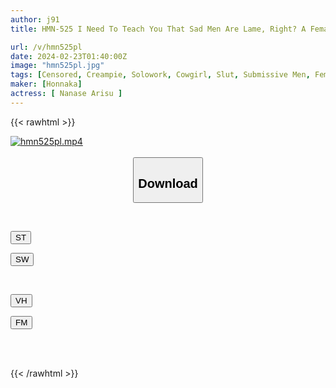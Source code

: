 ```yaml
---
author: j91
title: HMN-525 I Need To Teach You That Sad Men Are Lame, Right? A Female Boss's SEX Technique That Turns A Sadistic Subordinate Into A Masochist Pet And Makes Him Erect Until He Cums 10 Times Alice Nanase

url: /v/hmn525pl
date: 2024-02-23T01:40:00Z
image: "hmn525pl.jpg"
tags: [Censored, Creampie, Solowork, Cowgirl, Slut, Submissive Men, Female Boss	]
maker: [Honnaka]
actress: [ Nanase Arisu ]
---
```



{{< rawhtml >}}

<div class="video" data-videoid="VOevkxgaorTKWPq">
    <a href="javascript:;">
        <img src="/v/hmn525pl/hmn525pl.jpg" width="WIDTH" height="HEIGHT" alt="hmn525pl.mp4" loading="lazy">
    </a>
</div>

<script type="text/javascript" src="https://j91.asia/asset/on-demand-st.js"></script>

<br>
  <link rel="stylesheet" href="https://j91.asia/asset/bs5.css">
  
  <center>
  <button class="btn btn-primary" type="button" data-bs-toggle="collapse" data-bs-target=".multi-collapse" aria-expanded="false" aria-controls="multiCollapseExample1 multiCollapseExample2"><h2>Download</h2></button></center>
</p>
<div class="row">
  <div class="col">
    <div class="collapse multi-collapse" id="multiCollapseExample1">
      <div class="card card-body">
	      	      <br>
<div class="buttons">  
<p><a href="https://streamtape.to/v/VOevkxgaorTKWPq" target="_blank"><button class="btn-hover color-3"><i class="fa fa-download"></i> ST</button></a></p>
<p><a href="https://cdnwish.com/qlpstozq8i6w" target="_blank"><button class="btn-hover color-2"><i class="fa fa-download"></i> SW</button></a></p></div>
    </div>
  </div>
</div>
  <div class="col">
    <div class="collapse multi-collapse" id="multiCollapseExample2">
      <div class="card card-body">
	      <br>
<div class="buttons">
<p><a href="javascript:;"><button class="btn-hover color-9"><i class="fa fa-download"></i> VH</button></a></p>
<p><a href="javascript:;"><button class="btn-hover color-8"><i class="fa fa-download"></i> FM</button></a></p></div>
<br><br>
      </div>
    </div>
  </div>
</div>

{{< /rawhtml >}}